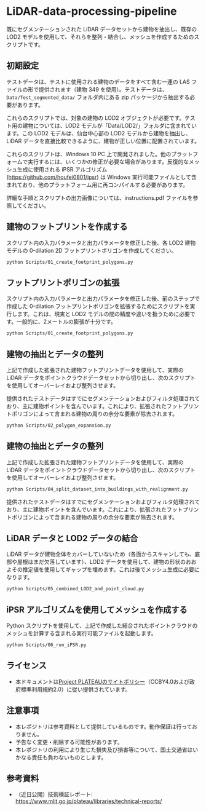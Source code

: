 # LiDAR-data-processing-pipeline
既にセグメンテーションされた LiDAR データセットから建物を抽出し、既存の LOD2 モデルを使用して、それらを整列・結合し、メッシュを作成するためのスクリプトです。

## 初期設定
テストデータは、テストに使用される建物のデータをすべて含む一連の LAS ファイルの形で提供されます（建物 349 を使用）。テストデータは、 `Data/Test_segmented_data/` フォルダ内にある zip パッケージから抽出する必要があります。

これらのスクリプトでは、対象の建物の LOD2 オブジェクトが必要です。テスト用の建物については、LOD2 モデルが「Data/LOD2/」フォルダに含まれています。この LOD2 モデルは、仙台中心部の LOD2 モデルから建物を抽出し、LiDAR データを直接比較できるように、建物が正しい位置に配置されています。

これらのスクリプトは、Windows 10 PC 上で開発されました。他のプラットフォームで実行するには、いくつかの修正が必要な場合があります。反復的なメッシュ生成に使用される iPSR アルゴリズム (https://github.com/houfei0801/ipsr) は Windows 実行可能ファイルとして含まれており、他のプラットフォーム用に再コンパイルする必要があります。

詳細な手順とスクリプトの出力画像については、instructions.pdf ファイルを参照してください。

## 建物のフットプリントを作成する
スクリプト内の入力パラメータと出力パラメータを修正した後、各 LOD2 建物モデルの 0-dilation 2D フットプリントポリゴンを作成してください。

```sh
python Scripts/01_create_footprint_polygons.py
```

## フットプリントポリゴンの拡張
スクリプト内の入力パラメータと出力パラメータを修正した後、前のステップで作成した 0-dilation フットプリントポリゴンを拡張するためにスクリプトを実行します。これは、現実と LOD2 モデルの間の精度や違いを扱うために必要です。一般的に、2メートルの膨張が十分です。
```sh
python Scripts/01_create_footprint_polygons.py
```

## 建物の抽出とデータの整列
上記で作成した拡張された建物フットプリントデータを使用して、実際の LiDAR データをポイントクラウドデータセットから切り出し、次のスクリプトを使用してオーバーレイおよび整列させます。

提供されたテストデータはすでにセグメンテーションおよびフィルタ処理されており、主に建物ポイントを含んでいます。これにより、拡張されたフットプリントポリゴンによって含まれる建物の周りの余分な要素が除去されます。
```sh
python Scripts/02_polygon_expansion.py
```

## 建物の抽出とデータの整列
上記で作成した拡張された建物フットプリントデータを使用して、実際の LiDAR データをポイントクラウドデータセットから切り出し、次のスクリプトを使用してオーバーレイおよび整列させます。
```sh
python Scripts/04_split_dataset_into_buildings_with_realignment.py
```
提供されたテストデータはすでにセグメンテーションおよびフィルタ処理されており、主に建物ポイントを含んでいます。これにより、拡張されたフットプリントポリゴンによって含まれる建物の周りの余分な要素が除去されます。

## LiDAR データと LOD2 データの結合
LiDAR データが建物全体をカバーしていないため（各面からスキャンしても、底部や屋根はまだ欠落しています）、LOD2 データを使用して、建物の形状のおおよその推定値を使用してギャップを埋めます。これは後でメッシュ生成に必要になります。
```sh
python Scripts/05_combined_LOD2_and_point_cloud.py
```

## iPSR アルゴリズムを使用してメッシュを作成する
Python スクリプトを使用して、上記で作成した結合されたポイントクラウドのメッシュを計算する含まれる実行可能ファイルを起動します。
```sh
python Scripts/06_run_iPSR.py
```

## ライセンス
* 本ドキュメントは[Project PLATEAUのサイトポリシー](https://www.mlit.go.jp/plateau/site-policy/)（CCBY4.0および政府標準利用規約2.0）に従い提供されています。

## 注意事項
* 本レポジトリは参考資料として提供しているものです。動作保証は行っておりません。
* 予告なく変更・削除する可能性があります。
* 本レポジトリの利用により生じた損失及び損害等について、国土交通省はいかなる責任も負わないものとします。

## 参考資料
* （近日公開）技術検証レポート: https://www.mlit.go.jp/plateau/libraries/technical-reports/
